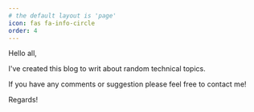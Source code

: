 ```yaml
---
# the default layout is 'page'
icon: fas fa-info-circle
order: 4
---
```


Hello all,

I've created this blog to writ about random technical topics.

If you have any comments or suggestion please feel free to contact me!

Regards!
